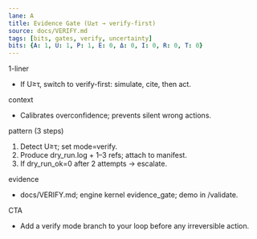 ```yaml
---
lane: A
title: Evidence Gate (U≥τ → verify-first)
source: docs/VERIFY.md
tags: [bits, gates, verify, uncertainty]
bits: {A: 1, U: 1, P: 1, E: 0, Δ: 0, I: 0, R: 0, T: 0}
---
```


1-liner
- If U≥τ, switch to verify-first: simulate, cite, then act.

context
- Calibrates overconfidence; prevents silent wrong actions.

pattern (3 steps)
1) Detect U≥τ; set mode=verify.
2) Produce dry_run.log + 1–3 refs; attach to manifest.
3) If dry_run_ok=0 after 2 attempts → escalate.

evidence
- docs/VERIFY.md; engine kernel evidence_gate; demo in /validate.

CTA
- Add a verify mode branch to your loop before any irreversible action.

